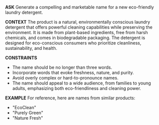<!-- Create a compelling name for an eco-friendly laundry detergent that emphasizes cleanliness and environmental preservation. -->

__ASK__
Generate a compelling and marketable name for a new eco-friendly laundry detergent.

__CONTEXT__
The product is a natural, environmentally conscious laundry detergent that offers powerful cleaning capabilities while preserving the environment. It is made from plant-based ingredients, free from harsh chemicals, and comes in biodegradable packaging. The detergent is designed for eco-conscious consumers who prioritize cleanliness, sustainability, and health.

__CONSTRAINTS__
- The name should be no longer than three words.
- Incorporate words that evoke freshness, nature, and purity.
- Avoid overly complex or hard-to-pronounce names.
- The name should appeal to a wide audience, from families to young adults, emphasizing both eco-friendliness and cleaning power.

__EXAMPLE__
For reference, here are names from similar products:
- "EcoClean"
- "Purely Green"
- "Nature Fresh"